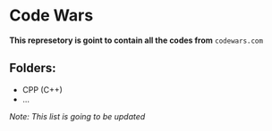 # Code Wars

__This represetory is goint to contain all the codes from__ `codewars.com`

## Folders:
- CPP (C++)
- ...

_Note: This list is going to be updated_

